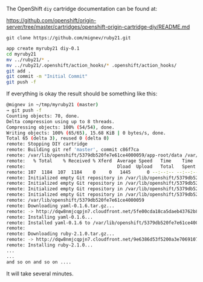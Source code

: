 The OpenShift `diy` cartridge documentation can be found at:

https://github.com/openshift/origin-server/tree/master/cartridges/openshift-origin-cartridge-diy/README.md

    git clone https://github.com/mignev/ruby21.git

```sh    
app create myruby21 diy-0.1
cd myruby21
mv ../ruby21/* .
mv ../ruby21/.openshift/action_hooks/* .openshift/action_hooks/
git add .
git commit -m "Initial Commit"
git push -f
```

If everything is okay the result should be something like this:

```sh
@mignev in ~/tmp/myruby21 (master)
→ git push -f
Counting objects: 70, done.
Delta compression using up to 8 threads.
Compressing objects: 100% (54/54), done.
Writing objects: 100% (65/65), 15.68 KiB | 0 bytes/s, done.
Total 65 (delta 3), reused 0 (delta 0)
remote: Stopping DIY cartridge
remote: Building git ref 'master', commit c86f7ca
remote: /var/lib/openshift/5379db520fe7e61ce4000059/app-root/data /var/lib/openshift/5379db520fe7e61ce4000059
remote:   % Total    % Received % Xferd  Average Speed   Time    Time     Time  Current
remote:                                  Dload  Upload   Total   Spent    Left  Speed
remote: 107  1184  107  1184    0     0   1445      0 --:--:-- --:--:-- --:--:--  8165
remote: Initialized empty Git repository in /var/lib/openshift/5379db520fe7e61ce4000059/app-root/data/.rbenv/.git/
remote: Initialized empty Git repository in /var/lib/openshift/5379db520fe7e61ce4000059/app-root/data/.rbenv/plugins/rbenv-vars/.git/
remote: Initialized empty Git repository in /var/lib/openshift/5379db520fe7e61ce4000059/app-root/data/.rbenv/plugins/ruby-build/.git/
remote: Initialized empty Git repository in /var/lib/openshift/5379db520fe7e61ce4000059/app-root/data/.rbenv/plugins/openshift-rbenv-installer/.git/
remote: /var/lib/openshift/5379db520fe7e61ce4000059
remote: Downloading yaml-0.1.6.tar.gz...
remote: -> http://dqw8nmjcqpjn7.cloudfront.net/5fe00cda18ca5daeb43762b80c38e06e
remote: Installing yaml-0.1.6...
remote: Installed yaml-0.1.6 to /var/lib/openshift/5379db520fe7e61ce4000059/app-root/data//.rbenv/versions/2.1.0
remote:
remote: Downloading ruby-2.1.0.tar.gz...
remote: -> http://dqw8nmjcqpjn7.cloudfront.net/9e6386d53f5200a3e7069107405b93f7
remote: Installing ruby-2.1.0...
...
...
and so on and so on ....
```

It will take several minutes.
